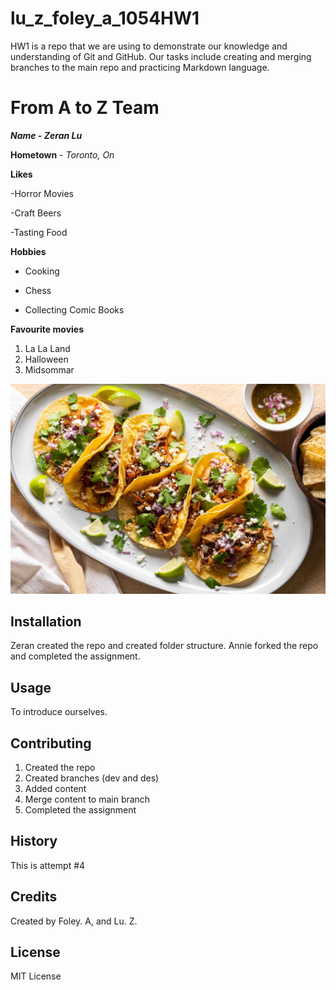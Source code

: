 # lu_z_foley_a_1054HW1
 HW1 is a repo that we are using to demonstrate our knowledge and understanding of Git and GitHub. Our tasks include creating and merging branches to the main repo and practicing Markdown language.
# From A to Z Team

***Name - Zeran Lu***

**Hometown** - *Toronto, On*

**Likes**

-Horror Movies

-Craft Beers

-Tasting Food


**Hobbies** 

- Cooking

- Chess

- Collecting Comic Books

**Favourite movies**
1. La La Land
2. Halloween 
3. Midsommar

![closeup of tacos](images/tacos.jpg)

## Installation

Zeran created the repo and created folder structure.
Annie forked the repo and completed the assignment.

## Usage

To introduce ourselves.

## Contributing

1. Created the repo
2. Created branches (dev and des)
3. Added content
4. Merge content to main branch
5. Completed the assignment

## History

This is attempt #4

## Credits

Created by Foley. A, and Lu. Z.

## License

MIT License